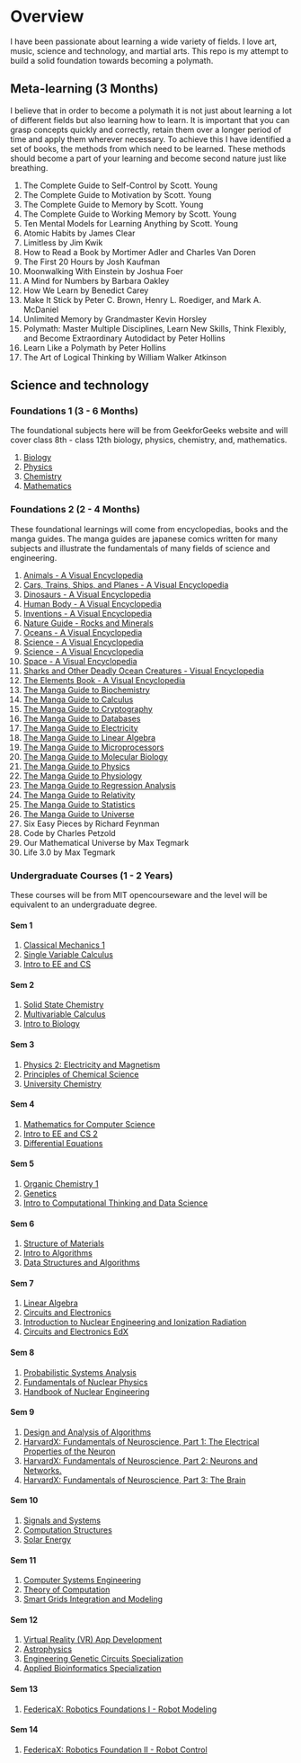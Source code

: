 # Overview

I have been passionate about learning a wide variety of fields. I love art, music, science and technology, and martial arts. This repo is my attempt to build a solid foundation towards becoming a polymath.

## Meta-learning (3 Months)

I believe that in order to become a polymath it is not just about learning a lot of different fields but also learning how to learn. It is important that you can grasp concepts quickly and correctly, retain them over a longer period of time and apply them wherever necessary. To achieve this I have identified a set of books, the methods from which need to be learned. These methods should become a part of your learning and become second nature just like breathing.

1. The Complete Guide to Self-Control by Scott. Young
2. The Complete Guide to Motivation by Scott. Young
3. The Complete Guide to Memory by Scott. Young
4. The Complete Guide to Working Memory by Scott. Young
5. Ten Mental Models for Learning Anything by Scott. Young
6. Atomic Habits by James Clear
7. Limitless by Jim Kwik
8. How to Read a Book by Mortimer Adler and Charles Van Doren
9. The First 20 Hours by Josh Kaufman
10. Moonwalking With Einstein by Joshua Foer
11. A Mind for Numbers by Barbara Oakley
12. How We Learn by Benedict Carey
13. Make It Stick by Peter C. Brown, Henry L. Roediger, and Mark A. McDaniel
14. Unlimited Memory by Grandmaster Kevin Horsley
15. Polymath: Master Multiple Disciplines, Learn New Skills, Think Flexibly, and Become Extraordinary Autodidact by Peter Hollins
16. Learn Like a Polymath by Peter Hollins
17. The Art of Logical Thinking by William Walker Atkinson


## Science and technology
### Foundations 1 (3 - 6 Months)
The foundational subjects here will be from GeekforGeeks website and will cover class 8th - class 12th biology, physics, chemistry, and, mathematics.

1. [Biology](https://www.geeksforgeeks.org/biology/?ref=footer&_gl=1*1uiv2e9*_up*MQ..*_gs*MQ..&gclid=CjwKCAjwzMi_BhACEiwAX4YZUNVCTWlUAS905JxqJdFS8eE9iVMNcsSQkwV_KbmjcNn1rjIJzLIzWBoCM9EQAvD_BwE)
2. [Physics](https://www.geeksforgeeks.org/physics/?ref=footer&_gl=1*yfma5i*_up*MQ..*_gs*MQ..&gclid=CjwKCAjwzMi_BhACEiwAX4YZUNVCTWlUAS905JxqJdFS8eE9iVMNcsSQkwV_KbmjcNn1rjIJzLIzWBoCM9EQAvD_BwE)
3. [Chemistry](https://www.geeksforgeeks.org/chemistry/?ref=footer&_gl=1*yfma5i*_up*MQ..*_gs*MQ..&gclid=CjwKCAjwzMi_BhACEiwAX4YZUNVCTWlUAS905JxqJdFS8eE9iVMNcsSQkwV_KbmjcNn1rjIJzLIzWBoCM9EQAvD_BwE)
4. [Mathematics](https://www.geeksforgeeks.org/maths/?ref=footer&_gl=1*yfma5i*_up*MQ..*_gs*MQ..&gclid=CjwKCAjwzMi_BhACEiwAX4YZUNVCTWlUAS905JxqJdFS8eE9iVMNcsSQkwV_KbmjcNn1rjIJzLIzWBoCM9EQAvD_BwE)

### Foundations 2 (2 - 4 Months)
These foundational learnings will come from encyclopedias, books and the manga guides. The manga guides are japanese comics written for many subjects and illustrate the fundamentals of many fields of science and engineering.

1. [Animals - A Visual Encyclopedia](https://drive.google.com/file/d/1Vb3oVMjD87yn-RRa0VCnfIJ8twAm-rME/view?usp=drive_link)
2. [Cars, Trains, Ships, and Planes - A Visual Encyclopedia](https://drive.google.com/file/d/1jNZB2lW8CGqLk2NGP-odGhF96u2iMguG/view?usp=sharing)
3. [Dinosaurs - A Visual Encyclopedia](https://drive.google.com/file/d/1T774EBs3nIY0JZnDknAEZ4s86-4PNTcY/view?usp=sharing)
4. [Human Body - A Visual Encyclopedia](https://drive.google.com/file/d/15Rk5hlMzVx-qdfrRjWHl8r-23KrmsS1r/view?usp=sharing)
5. [Inventions - A Visual Encyclopedia](https://drive.google.com/file/d/1WwUXWPAvDEZQZVG1Cw1tghQN_56902Zg/view?usp=sharing)
6. [Nature Guide - Rocks and Minerals](https://drive.google.com/file/d/1LDb6g73aDpCnWK9UQ1bnIYFTLp1PiwqO/view?usp=sharing)
7. [Oceans - A Visual Encyclopedia](https://drive.google.com/file/d/1tiHrpQkk8bzTvDXUZWneuNoy8BmuOSal/view?usp=sharing)
8. [Science - A Visual Encyclopedia](https://drive.google.com/file/d/1MhOcujluR3oW1nhya-XZJw2zi36lwqky/view?usp=sharing)
9. [Science - A Visual Encyclopedia](https://drive.google.com/file/d/19IXdqPuogWSoHuU-3AFI48DKFgQOPWHu/view?usp=sharing)
10. [Space - A Visual Encyclopedia](https://drive.google.com/file/d/13DVO2sHClfpDvqJfHsaM8uBewJHq-kZ2/view?usp=sharing)
11. [Sharks and Other Deadly Ocean Creatures -  Visual Encyclopedia](https://drive.google.com/file/d/16NRoF-raI10AngW3UKgTe2rUKZ8-PqQr/view?usp=sharing)
12. [The Elements Book - A Visual Encyclopedia](https://drive.google.com/file/d/1MODvbSLCYfl5tCx7BQrDHMbY4JeKFTdK/view?usp=sharing)
14. [The Manga Guide to Biochemistry](https://drive.google.com/file/d/1CVB43LS9FBLpdN8QwfiuIIiEf2g18pNm/view?usp=sharing)
15. [The Manga Guide to Calculus](https://drive.google.com/file/d/1OvfuMmH5LaA5cQcZCeIFSrW01paZmg2z/view?usp=sharing)
16. [The Manga Guide to Cryptography](https://drive.google.com/file/d/1ytshyKr5ADRHd02N0IqkFGfETukqlOBN/view?usp=sharing)
17. [The Manga Guide to Databases](https://drive.google.com/file/d/1X-QlFQwi7PSqGT857k_lJY-b_j2itdx-/view?usp=sharing)
18. [The Manga Guide to Electricity](https://drive.google.com/file/d/1ZfnOUo9C3ewKT6g5bl2xwxUahFzsAc8A/view?usp=sharing)
19. [The Manga Guide to Linear Algebra](https://drive.google.com/file/d/19bczL99HpRX03DF5TIF5_ARZWaOQpCJA/view?usp=sharing)
20. [The Manga Guide to Microprocessors](https://drive.google.com/file/d/1iDS-yJ2YoxqbFwCM3aYQ9iR1ZLctuXjC/view?usp=sharing)
21. [The Manga Guide to Molecular Biology](https://drive.google.com/file/d/1X15ghWiHVoZyb4epa7EkyZn1wbCRnRoR/view?usp=sharing)
22. [The Manga Guide to Physics](https://drive.google.com/file/d/1FMB4E8UtoZm8HGVMhx6QPsfx2CmTIZFe/view?usp=sharing)
23. [The Manga Guide to Physiology](https://drive.google.com/file/d/15B-IDpmPqEyQVCJgJzE17U--d-h9faZx/view?usp=sharing)
24. [The Manga Guide to Regression Analysis](https://drive.google.com/file/d/1_kpWUfzZ5EBAX8yJNbk6XKliQ7anCTCi/view?usp=sharing)
25. [The Manga Guide to Relativity](https://drive.google.com/file/d/1g31SKorSlQHH11rAvwEkxZM4JWUr_7IP/view?usp=sharing)
26. [The Manga Guide to Statistics](https://drive.google.com/file/d/1UU5RVcR6MZ-PJBEFyCO-B0_1-C_940fk/view?usp=sharing)
27. [The Manga Guide to Universe](https://drive.google.com/file/d/1jdO_30EQLyJjmCdoWss_7IJqdYOFNoc5/view?usp=sharing)
28. Six Easy Pieces by Richard Feynman
29. Code by Charles Petzold
30. Our Mathematical Universe by Max Tegmark
31. Life 3.0 by Max Tegmark

### Undergraduate Courses (1 - 2 Years)
These courses will be from MIT opencourseware and the level will be equivalent to an undergraduate degree.

#### Sem 1
1. [Classical Mechanics 1](https://ocw.mit.edu/courses/8-01sc-classical-mechanics-fall-2016/pages/syllabus/)
2. [Single Variable Calculus]()
3. [Intro to EE and CS](https://ocw.mit.edu/courses/6-01sc-introduction-to-electrical-engineering-and-computer-science-i-spring-2011/pages/syllabus/)

#### Sem 2
1. [Solid State Chemistry](https://ocw.mit.edu/courses/3-091sc-introduction-to-solid-state-chemistry-fall-2010/pages/organic-materials/28-polymers-structure-composition/)
2. [Multivariable Calculus](https://ocw.mit.edu/courses/18-02sc-multivariable-calculus-fall-2010/pages/syllabus/)
3. [Intro to Biology](https://ocw.mit.edu/courses/7-012-introduction-to-biology-fall-2004/)

#### Sem 3
1. [Physics 2: Electricity and Magnetism](https://ocw.mit.edu/courses/8-02t-electricity-and-magnetism-spring-2005/pages/syllabus/)
2. [Principles of Chemical Science](https://ocw.mit.edu/courses/5-111sc-principles-of-chemical-science-fall-2014/pages/syllabus/)
3. [University Chemistry](https://www.edx.org/bachelors/microbachelors/harvardx-university-chemistry?index=product&queryId=77a9ccb23a580e4eb34345cf29a76a5c&position=1)

#### Sem 4
1. [Mathematics for Computer Science](https://ocw.mit.edu/courses/6-042j-mathematics-for-computer-science-fall-2010/)
2. [Intro to EE and CS 2](https://ocw.mit.edu/courses/6-02-introduction-to-eecs-ii-digital-communication-systems-fall-2012/video_galleries/lecture-videos/)
3. [Differential Equations](https://ocw.mit.edu/courses/18-03-differential-equations-spring-2010/video_galleries/video-lectures/)

#### Sem 5
1. [Organic Chemistry 1](https://drive.google.com/file/d/1wXNlxBe6USaKVBJiKebyxR7VLuOEZkSX/view?usp=sharing)
2. [Genetics](https://www.edx.org/learn/genetics/massachusetts-institute-of-technology-genetics-the-fundamentals?index=product&queryId=808252ef23caf379caa00b67e68781ce&position=1)
3. [Intro to Computational Thinking and Data Science](https://ocw.mit.edu/courses/6-0002-introduction-to-computational-thinking-and-data-science-fall-2016/pages/syllabus/)

#### Sem 6
1. [Structure of Materials](https://ocw.mit.edu/courses/3-012sx-structure-of-materials-spring-2019/)
2. [Intro to Algorithms](https://ocw.mit.edu/courses/6-006-introduction-to-algorithms-spring-2020/)
3. [Data Structures and Algorithms](https://www.coursera.org/specializations/data-structures-algorithms)

#### Sem 7
1. [Linear Algebra](https://ocw.mit.edu/courses/18-06sc-linear-algebra-fall-2011/pages/syllabus/)
2. [Circuits and Electronics](https://ocw.mit.edu/courses/6-002-circuits-and-electronics-spring-2007/)
3. [Introduction to Nuclear Engineering and Ionization Radiation](http://ocw.mit.edu/courses/22-01-introduction-to-nuclear-engineering-and-ionizing-radiation-fall-2016/video_galleries/lecture-videos/)
4. [Circuits and Electronics EdX](https://www.edx.org/xseries/mitx-circuits-and-electronics?index=product&queryId=d63e86556ead520b66d93fda48b65ff2&position=8)

#### Sem 8
1. [Probabilistic Systems Analysis](https://ocw.mit.edu/courses/6-041-probabilistic-systems-analysis-and-applied-probability-fall-2010/video_galleries/video-lectures/)
2. [Fundamentals of Nuclear Physics](https://drive.google.com/file/d/13wySkV_tfejD-Ic0y4CVhtQFP7Esqyf_/view?usp=sharing)
3. [Handbook of Nuclear Engineering](https://drive.google.com/file/d/1p7m7zR_BrO2hm5PvB7D6VtksDp1ZvWdj/view?usp=sharing)

#### Sem 9
1. [Design and Analysis of Algorithms](https://ocw.mit.edu/courses/6-046j-design-and-analysis-of-algorithms-spring-2015/)
2. [HarvardX: Fundamentals of Neuroscience, Part 1: The Electrical Properties of the Neuron](https://www.edx.org/learn/neuroscience/harvard-university-fundamentals-of-neuroscience-part-1-the-electrical-properties-of-the-neuron)
3. [HarvardX: Fundamentals of Neuroscience, Part 2: Neurons and Networks.](https://www.edx.org/learn/neuroscience/harvard-university-fundamentals-of-neuroscience-part-2-neurons-and-networks)
4. [HarvardX: Fundamentals of Neuroscience, Part 3: The Brain](https://www.edx.org/learn/neuroscience/harvard-university-fundamentals-of-neuroscience-part-3-the-brain)

#### Sem 10
1. [Signals and Systems](https://ocw.mit.edu/courses/6-003-signals-and-systems-fall-2011/)
2. [Computation Structures](https://ocw.mit.edu/courses/6-004-computation-structures-spring-2017/pages/syllabus/)
3. [Solar Energy](https://www.edx.org/certificates/professional-certificate/delftx-solar-energy?index=product&queryId=d63e86556ead520b66d93fda48b65ff2&position=24)

#### Sem 11
1. [Computer Systems Engineering](https://ocw.mit.edu/courses/6-033-computer-system-engineering-spring-2018/pages/syllabus/)
2. [Theory of Computation](https://ocw.mit.edu/courses/18-404j-theory-of-computation-fall-2020/https://ocw.mit.edu/courses/18-404j-theory-of-computation-fall-2020/)
3. [Smart Grids Integration and Modeling](https://www.edx.org/certificates/professional-certificate/delftx-smart-grids-integration-and-modeling?index=product&queryId=f499c2d47acd4e99e62cec4316074af4&position=58)

#### Sem 12
1. [Virtual Reality (VR) App Development](https://www.edx.org/certificates/professional-certificate/ucsandiegox-virtual-reality-app-development?index=product&queryId=20d5d8b218f3079d8d57ada631fad739&position=9)
2. [Astrophysics](https://www.edx.org/xseries/australian-national-university-astrophysics)
3. [Engineering Genetic Circuits Specialization](https://www.coursera.org/specializations/engineering-genetic-circuits)
4. [Applied Bioinformatics Specialization](https://www.coursera.org/specializations/applied-bioinformatics)

#### Sem 13
1. [FedericaX: Robotics Foundations I - Robot Modeling](https://www.edx.org/learn/robotics/universita-degli-studi-di-napoli-federico-ii-robotics-foundations-i-robot-modeling?index=product&queryId=99d017147631efec3d0c1f629463e71b&position=5)

#### Sem 14
1. [FedericaX: Robotics Foundation II - Robot Control](https://www.edx.org/learn/robotics/universita-degli-studi-di-napoli-federico-ii-robotics-foundation-ii-robot-control?index=product&queryId=99d017147631efec3d0c1f629463e71b&position=6)